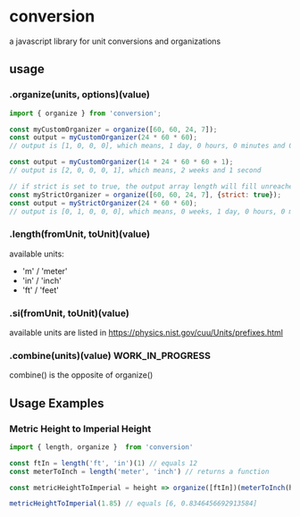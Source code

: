 # conversion
a javascript library for unit conversions and organizations

## usage

### .organize(units, options)(value)

```js
import { organize } from 'conversion';

const myCustomOrganizer = organize([60, 60, 24, 7]);
const output = myCustomOrganizer(24 * 60 * 60);
// output is [1, 0, 0, 0], which means, 1 day, 0 hours, 0 minutes and 0 seconds

const output = myCustomOrganizer(14 * 24 * 60 * 60 + 1);
// output is [2, 0, 0, 0, 1], which means, 2 weeks and 1 second

// if strict is set to true, the output array length will fill unreached higher units with 0
const myStrictOrganizer = organize([60, 60, 24, 7], {strict: true});
const output = myStrictOrganizer(24 * 60 * 60);
// output is [0, 1, 0, 0, 0], which means, 0 weeks, 1 day, 0 hours, 0 minutes and 0 seconds
```

### .length(fromUnit, toUnit)(value)

available units: 
- 'm' / 'meter'
- 'in' / 'inch'
- 'ft' / 'feet'

### .si(fromUnit, toUnit)(value)

available units are listed in https://physics.nist.gov/cuu/Units/prefixes.html

### .combine(units)(value) WORK_IN_PROGRESS
combine() is the opposite of organize()

## Usage Examples

### Metric Height to Imperial Height

```js
import { length, organize }  from 'conversion'

const ftIn = length('ft', 'in')(1) // equals 12
const meterToInch = length('meter', 'inch') // returns a function

const metricHeightToImperial = height => organize([ftIn])(meterToInch(height))

metricHeightToImperial(1.85) // equals [6, 0.8346456692913584]
```
